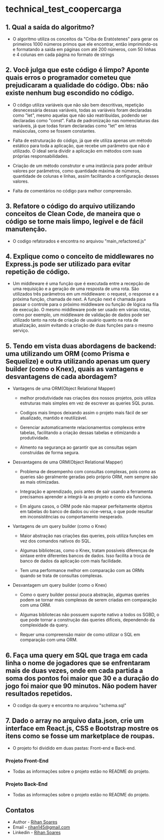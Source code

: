# technical_test_coopercarga

## 1. Qual a saída do algoritmo?

- O algoritmo utiliza os conceitos da "Criba de Eratóstenes" para gerar os primeiros 1000 números primos que ele encontrar, então imprimindo-os e formatando a saída em páginas com até 200 números, com 50 linhas e 4 colunas em cada página no formato de strings

## 2. Você julga que este código é limpo? Aponte quais erros o programador cometeu que prejudicaram a qualidade do código. Obs: não existe nenhum bug escondido no código.

- O código utiliza variáveis que não são bem descritivas, repetição desnecessária dessas variáveis, todas as variáveis foram declaradas como "let", mesmo aquelas que não são reatribuídas, podendo ser declaradas como "const". Falta de padronização nas nomenclaturas das variáveis, já que todas foram declaradas como "let" em letras maiúsculas, como se fossem constantes.

- Falta de estruturação do código, já que ele utiliza apenas um método estático para toda a aplicação, que recebe um parâmetro que não é utilizado. O ideal seria dividir a aplicação em métodos com suas próprias responsabilidades.

- Criação de um método construtor e uma instância para poder atribuir valores por parâmetros, como quantidade máxima de números, quantidade de colunas e linhas, assim facilitando a configuração desses valores.

- Falta de comentários no código para melhor compreensão.

## 3. Refatore o código do arquivo utilizando conceitos de Clean Code, de maneira que o código se torne mais limpo, legível e de fácil manutenção.

- O codigo refatorados e encontra no arquivou "main_refactored.js"

## 4. Explique como o conceito de middlewares no Express.js pode ser utilizado para evitar repetição de código.

- Um middleware é uma função que é executada entre a recepção de uma requisição e a geração de uma resposta de uma rota. São utilizados três parâmetros em um middleware: o request, o response e a próxima função, chamada de next. A função next é chamada para passar o controle para o próximo middleware ou função de lógica na fila de execução. O mesmo middleware pode ser usado em várias rotas, como por exemplo, um middleware de validação de dados pode ser utilizado tanto na rota de criação de usuário quanto na rota de atualização, assim evitando a criação de duas funções para o mesmo serviço.

## 5. Tendo em vista duas abordagens de backend: uma utilizando um ORM (como Prisma e Sequelize) e outra utilizando apenas um query builder (como o Knex), quais as vantagens e desvantagens de cada abordagem?

- Vantagens de uma ORM(Object Relational Mapper)

  - melhor produtividade nas criações dos nossos projetos, pois utiliza estruturas mais simples em vez de escrever as queries SQL puras.

  - Codigos mais limpos deixando assim o projeto mais fácil de ser atualizado, mantido e reutilizável.

  - Gerenciar automaticamente relacionamentos complexos entre tabelas, facilitando a criação dessas tabelas e otimizando a produtividade.

  - Almento na segurança ao garantir que as consultas sejam construídas de forma segura.

- Desvantagens de uma ORM(Object Relational Mapper)

  - Problema de desempenho com consultas complexas, pois como as queries são geralmente geradas pelo próprio ORM, nem sempre são as mais otimizadas.

  - Integração e aprendizado, pois antes de sair usando a ferramenta precisamos aprender a integrá-la ao projeto e como ela funciona.

  - Em alguns casos, o ORM pode não mapear perfeitamente objetos em tabelas do banco de dados ou vice-versa, o que pode resultar em inconsistências ou comportamento inesperado.

- Vantagens de um query builder (como o Knex)

  - Maior abstração nas criações das queries, pois utiliza funções em vez dos comandos nativos do SQL.

  - Algumas bibliotecas, como o Knex, tratam possíveis diferenças de sintaxe entre diferentes bancos de dados. Isso facilita a troca de banco de dados da aplicação com mais facilidade.

  - Tem uma performance melhor em comparação com as ORMs quando se trata de consultas complexas.

- Desvantagem um query builder (como o Knex)

  - Como o query builder possui pouca abstração, algumas queries podem se tornar mais complexas de serem criadas em comparação com uma ORM.

  - Algumas bibliotecas não possuem suporte nativo a todos os SGBD, o que pode tornar a construção das queries difíceis, dependendo da complexidade da query.

  - Requer uma compreensão maior de como utilizar o SQL em comparação com uma ORM.

## 6. Faça uma query em SQL que traga em cada linha o nome de jogadores que se enfrentaram mais de duas vezes, onde em cada partida a soma dos pontos foi maior que 30 e a duração do jogo foi maior que 90 minutos. Não podem haver resultados repetidos.

- O codigo da query e encontra no arquivou "schema.sql"

## 7. Dado o array no arquivo data.json, crie um interface em React.js, CSS e Bootstrap mostre os itens como se fosse um marketplace de roupas.

- O projeto foi dividido em duas pastas: Front-end e Back-end.

### Projeto Front-End
- Todas as informações sobre o projeto estão no README do projeto.

### Projeto Back-End
- Todas as informações sobre o projeto estão no README do projeto.
## Contatos

- Author - [Rihan Soares](https://portfolio-blue-three-14.vercel.app/#home)
- Email - rihan145@gmail.com
- Linkedin - [Rihan Soares](https://www.linkedin.com/in/rihansoares/)
